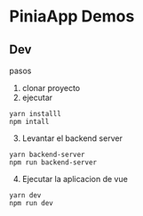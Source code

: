 # PiniaApp Demos

## Dev

pasos

1. clonar proyecto
2. ejecutar

```
yarn installl
npm intall
```

3. Levantar el backend server

```
yarn backend-server
npm run backend-server
```

4. Ejecutar la aplicacion de vue

```
yarn dev
npm run dev
```
